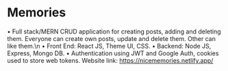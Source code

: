 # Memories
•	Full stack/MERN CRUD application for creating posts, adding and deleting them. Everyone can create own posts, update and delete them. Other can like them.\n 
•	Front End: React JS, Theme UI, CSS.
•	Backend: Node JS, Express, Mongo DB.
•	Authentication using JWT and Google Auth, cookies used to store web tokens.
Website link: https://nicememories.netlify.app/
